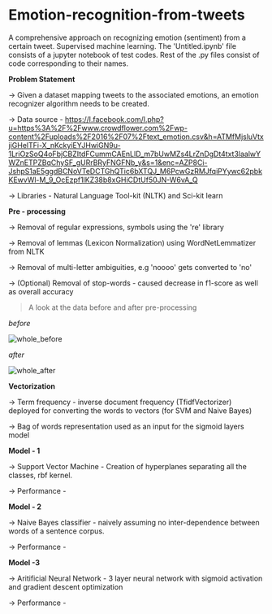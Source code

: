 # Emotion-recognition-from-tweets
A comprehensive approach on recognizing emotion (sentiment) from a certain tweet. Supervised machine learning.
The 'Untitled.ipynb' file consists of a jupyter notebook of test codes.
Rest of the .py files consist of code corresponding to their names.



**Problem Statement**

-> Given a dataset mapping tweets to the associated emotions, an emotion recognizer algorithm needs to be created.

-> Data source - https://l.facebook.com/l.php?u=https%3A%2F%2Fwww.crowdflower.com%2Fwp-content%2Fuploads%2F2016%2F07%2Ftext_emotion.csv&h=ATMfMjsluVtxjiGHelTFi-X_nKckyiEYJHwiGN9u-1LriOzSoQ4oFbjCBZItdFCummCAEnLlD_m7bUwMZs4LrZnDgDt4txt3laalwYWZnETPZBqChySF_gURrBRyFNGFNb_y&s=1&enc=AZP8Ci-JshpS1aE5ggdBCNoVTeDCTGhQTic6bXTQJ_M6PcwGzRMJfqiPYywc62pbkKEwvWl-M_9_OcEzpf1lKZ38b8xGHiCDtUf50JN-W6vA_Q

-> Libraries - Natural Language Tool-kit (NLTK) and Sci-kit learn 

**Pre - processing**

-> Removal of regular expressions, symbols using the 're' library

-> Removal of lemmas (Lexicon Normalization) using WordNetLemmatizer from NLTK

-> Removal of multi-letter ambiguities, e.g 'noooo' gets converted to 'no'

-> (Optional) Removal of stop-words  - caused decrease in f1-score as well as overall accuracy

> A look at the data before and after pre-processing

*before*

![whole_before](https://user-images.githubusercontent.com/26039458/29850795-c896e38a-8d4d-11e7-932a-e3e30a9ad675.png)

*after*

![whole_after](https://user-images.githubusercontent.com/26039458/29850797-cce512fe-8d4d-11e7-84c5-229422f0e142.png)


**Vectorization**

-> Term frequency - inverse document frequency (TfidfVectorizer) deployed for converting the words to vectors (for SVM and Naive Bayes)

-> Bag of words representation used as an input for the sigmoid layers model

**Model - 1**

-> Support Vector Machine - Creation of hyperplanes separating all the classes, rbf kernel.

-> Performance - 

**Model - 2**

-> Naive Bayes classifier - naively assuming no inter-dependence between words of a sentence corpus.

-> Performance - 

**Model -3**

-> Aritificial Neural Network - 3 layer neural network with sigmoid activation and gradient descent optimization

-> Performance - 
